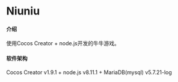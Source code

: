 # Niuniu

#### 介绍
使用Cocos Creator + node.js开发的牛牛游戏。

#### 软件架构
Cocos Creator v1.9.1  + node.js v8.11.1 + MariaDB(mysql) v5.7.21-log 
